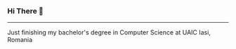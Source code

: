 ### Hi There 👋
----
<p align="left">
Just finishing my bachelor's degree in Computer Science at UAIC Iasi, Romania
<img align="left" alt="FII logo" width="20px" src="/images/logo-fii-300x292.png>
</p>
